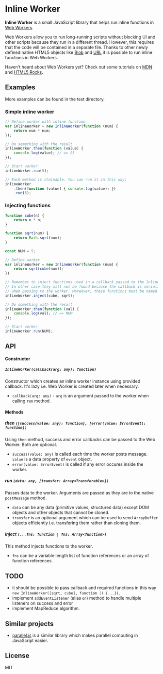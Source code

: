 # Inline Worker

**Inline Worker** is a small JavaScript library that helps run inline functions in [Web Workers](http://www.w3.org/TR/workers/).

Web Workers allow you to run long-running scripts without blocking UI and other scripts because they run in a different thread. However, this requires that the code will be contained in a separate file. Thanks to other newly defined native HTML5 objects like [Blob](https://developer.mozilla.org/en/docs/DOM/Blob) and [URL](https://developer.mozilla.org/en-US/docs/DOM/window.URL) it is possible to run inline functions in Web Workers.

Haven't heard about Web Workers yet? Check out some tutorials on [MDN](https://developer.mozilla.org/en-US/docs/DOM/Using_web_workers?redirectlocale=en-US&redirectslug=Using_web_workers) and [HTML5 Rocks](http://www.html5rocks.com/en/tutorials/workers/basics/).

## Examples

More examples can be found in the test directory.

### Simple inline worker

```javascript
// Define worker with inline function
var inlineWorker = new InlineWorker(function (num) {
	return num * num;
});

// Do something with the result
inlineWorker.then(function (value) {
	console.log(value); // => 25
});

// Start worker
inlineWorker.run(5);

// Each method is chainable. You can run it in this way:
inlineWorker
	.then(function (value) { console.log(value); })
	.run(5);
```

### Injecting functions

```javascript
function cube(n) {
	return n * n;
}

function sqrt(num) {
	return Math.sqrt(num);
}

const NUM = 5;

// Define worker
var inlineWorker = new InlineWorker(function (num) {
	return sqrt(cube(num));
})

// Remember to inject functions used in a callback passed to the InlineWorker constructor.
// In other case they will not be found because the callback is serialized
// when passing to the worker. Moreover, these functions must be named functions.
inlineWorker.inject(cube, sqrt);

// Do something with the result
inlineWorker.then(function (val) {
	console.log(val); // => NUM
});

// Start worker
inlineWorker.run(NUM);
```

## API

#### Constructor

##### `InlineWorker(callback(arg: any): function)`

Constructor which creates an inline worker instance using provided callback. It's lazy i.e. Web Worker is created later when necessary.

* `callback(arg: any)` - `arg` is an argument passed to the worker when calling `run` method.

#### Methods

##### then `([success(value: any): function], [error(value: ErrorEvent): function])`

Using `then` method, success and error callbacks can be passed to the Web Worker. Both are optional.

* `success(value: any)` is called each time the worker posts message. `value` is a data property of `event` object.
* `error(value: ErrorEvent)` is called if any error occures inside the worker.

##### run `(data: any, [transfer: Array<Transferable>])`

Passes data to the worker. Arguments are passed as they are to the native `postMessage` method.

* `data` can be any data (primitive values, structured data) except DOM objects and other objects that cannot be cloned.
* `transfer` is an optional argument which can be used to send `ArrayBuffer` objects efficiently i.e. transfering them rather than cloning them.

##### inject `(...fns: function | fns: Array<function>)`

This method injects functions to the worker.

* `fns` can be a variable length list of function references or an array of function references.

## TODO

* it should be possible to pass callback and required functions in this way `new InlineWorker([sqrt, cube], function () {...})`,
* implement `addEventListener` (alias `on`) method to handle multiple listeners on success and error
* implement MapReduce algorithm.

## Similar projects

* [parallel.js](https://github.com/adambom/parallel.js) is a similar library which makes parallel computing in JavaScript easier.

## License

MIT